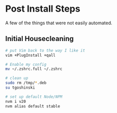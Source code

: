 # Post Install Steps

A few of the things that were not easily automated.

## Initial Housecleaning

```bash
# put Vim back to the way I like it
vim +PlugInstall +qall

# Enable my config
mv ~/.zshrc.full ~/.zshrc

# clean up
sudo rm /tmp/*.deb
su tgoshinski

# set up default Node/NPM
nvm i v20
nvm alias default stable
```
